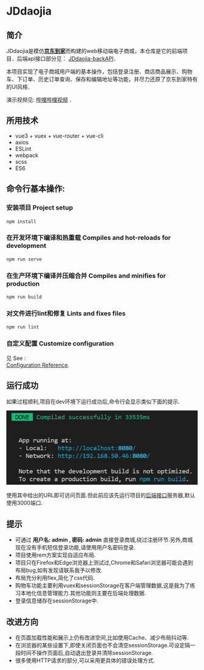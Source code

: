 # JDdaojia

## 简介

JDdaojia是模仿[**京东到家**](http://www.jddj.com/#/)而构建的web移动端电子商城，本仓库是它的前端项目．后端api接口部分见： [JDdaojia-backAPI](https://github.com/Mingeax/JDdaojia-backAPI 'JDdaojia-backAPI')．


本项目实现了电子商城用户端的基本操作，包括登录注册、商店商品展示、购物车、下订单、历史订单查询、保存和编辑地址等功能，并尽力还原了京东到家特有的UI风格．

演示视频见: [哔哩哔哩视频](https://www.bilibili.com/video/BV1vR4y1F7nW/ 'BV1vR4y1F7nW') ．
## 所用技术
+ vue3 + vuex + vue-router + vue-cli
+ axios
+ ESLint
+ webpack
+ scss
+ ES6

## 命令行基本操作:
### 安装项目 Project setup
```
npm install
```

### 在开发环境下编译和热重载 Compiles and hot-reloads for development
```
npm run serve
```

### 在生产环境下编译并压缩合并 Compiles and minifies for production
```
npm run build
```

### 对文件进行lint和修复 Lints and fixes files
```
npm run lint
```

### 自定义配置 Customize configuration
见 See : <br/>[Configuration Reference](https://cli.vuejs.org/config/).

## 运行成功
如果过程顺利,项目在dev环境下运行成功后,命令行会显示类似下面的提示.

![dev运行成功的提示](/readme-asset/dev-running-info.jpg "运行成功")

使用其中给出的URL即可访问页面.但此前应该先运行项目的[后端接口](https://github.com/Mingeax/JDdaojia-backAPI 'JDdaojia-backAPI')服务器,默认使用3000端口.

## 提示
+ 可通过 **用户名: admin , 密码: admin** 直接登录商城,绕过注册环节.另外,商城现在没有手机短信登录功能,请使用用户名密码登录.
+ 项目使用rem方案实现自适应布局.
+ 项目只在Firefox和Edge浏览器上测试过,Chrome和Safari浏览器可能会遇到布局bug,如有发现请联系我予以修改.
+ 布局充分利用flex,简化了css代码.
+ 购物车功能主要利用vuex和sessionStorage在客户端管理数据,这是我为了练习本地化信息管理能力.其他功能则主要在后端处理数据.
+ 登录信息储存在sessionStorage中.

## 改进方向
+ 在页面加载性能和展示上仍有改进空间,比如使用Cache、减少布局抖动等.
+ 在浏览器的某些设置下,即使关闭页面也不会清空sessionStorage.可设定隔一段时间不操作页面后,自动退出登录并清除sessionStorage.
+ 很多使用HTTP请求的部分,可以采用更具体的错误处理方式.